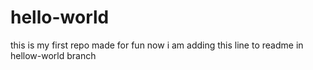 # hello-world
this is my first repo made for fun
now i am adding this line to readme in hellow-world branch
